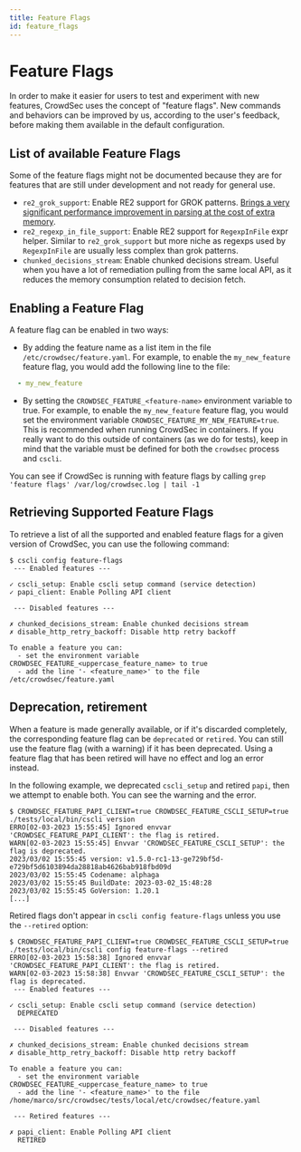 ```yaml
---
title: Feature Flags
id: feature_flags
---
```


# Feature Flags

In order to make it easier for users to test and experiment with new features, CrowdSec uses the concept of "feature flags".
New commands and behaviors can be improved by us, according to the user's feedback, before making them available in the default configuration.

## List of available Feature Flags

Some of the feature flags might not be documented because they are for features that are still under development and not ready for general use.

- `re2_grok_support`: Enable RE2 support for GROK patterns. [Brings a very significant performance improvement in parsing at the cost of extra memory](https://www.crowdsec.net/blog/increasing-performance-crowdsec-1-5).
- `re2_regexp_in_file_support`: Enable RE2 support for `RegexpInFile` expr helper. Similar to `re2_grok_support` but more niche as regexps used by `RegexpInFile` are usually less complex than grok patterns.
- `chunked_decisions_stream`: Enable chunked decisions stream. Useful when you have a lot of remediation pulling from the same local API, as it reduces the memory consumption related to decision fetch.

## Enabling a Feature Flag

A feature flag can be enabled in two ways:

 - By adding the feature name as a list item in the file `/etc/crowdsec/feature.yaml`. For example, to enable the `my_new_feature` feature flag, you would add the following line to the file:

```yaml title="/etc/crowdsec/feature.yaml"
  - my_new_feature
```

 - By setting the `CROWDSEC_FEATURE_<feature-name>` environment variable to true. For example, to enable the `my_new_feature` feature flag, you would set the environment variable `CROWDSEC_FEATURE_MY_NEW_FEATURE=true`. This is recommended when running CrowdSec in containers. If you really want to do this outside of containers (as we do for tests), keep in mind that the variable must be defined for both the `crowdsec` process and `cscli`.


You can see if CrowdSec is running with feature flags by calling `grep 'feature flags' /var/log/crowdsec.log | tail -1`


## Retrieving Supported Feature Flags

To retrieve a list of all the supported and enabled feature flags for a given version of CrowdSec, you can use the following command:

```console
$ cscli config feature-flags
 --- Enabled features ---

✓ cscli_setup: Enable cscli setup command (service detection)
✓ papi_client: Enable Polling API client

 --- Disabled features ---

✗ chunked_decisions_stream: Enable chunked decisions stream
✗ disable_http_retry_backoff: Disable http retry backoff

To enable a feature you can: 
  - set the environment variable CROWDSEC_FEATURE_<uppercase_feature_name> to true
  - add the line '- <feature_name>' to the file /etc/crowdsec/feature.yaml
```

## Deprecation, retirement

When a feature is made generally available, or if it's discarded completely, the corresponding feature flag can be
`deprecated` or `retired`. You can still use the feature flag (with a warning) if it has been deprecated. Using a feature flag that
has been retired will have no effect and log an error instead.

In the following example, we deprecated `cscli_setup` and retired `papi`, then we attempt to enable both. You can see the warning
and the error.

```console
$ CROWDSEC_FEATURE_PAPI_CLIENT=true CROWDSEC_FEATURE_CSCLI_SETUP=true ./tests/local/bin/cscli version
ERRO[02-03-2023 15:55:45] Ignored envvar 'CROWDSEC_FEATURE_PAPI_CLIENT': the flag is retired.  
WARN[02-03-2023 15:55:45] Envvar 'CROWDSEC_FEATURE_CSCLI_SETUP': the flag is deprecated.  
2023/03/02 15:55:45 version: v1.5.0-rc1-13-ge729bf5d-e729bf5d6103894da28818ab4626bab918fbd09d
2023/03/02 15:55:45 Codename: alphaga
2023/03/02 15:55:45 BuildDate: 2023-03-02_15:48:28
2023/03/02 15:55:45 GoVersion: 1.20.1
[...]
```

Retired flags don't appear in `cscli config feature-flags` unless you use the `--retired` option:

```console
$ CROWDSEC_FEATURE_PAPI_CLIENT=true CROWDSEC_FEATURE_CSCLI_SETUP=true ./tests/local/bin/cscli config feature-flags --retired
ERRO[02-03-2023 15:58:38] Ignored envvar 'CROWDSEC_FEATURE_PAPI_CLIENT': the flag is retired.
WARN[02-03-2023 15:58:38] Envvar 'CROWDSEC_FEATURE_CSCLI_SETUP': the flag is deprecated.
 --- Enabled features ---

✓ cscli_setup: Enable cscli setup command (service detection)
  DEPRECATED

 --- Disabled features ---

✗ chunked_decisions_stream: Enable chunked decisions stream
✗ disable_http_retry_backoff: Disable http retry backoff

To enable a feature you can:
  - set the environment variable CROWDSEC_FEATURE_<uppercase_feature_name> to true
  - add the line '- <feature_name>' to the file /home/marco/src/crowdsec/tests/local/etc/crowdsec/feature.yaml

 --- Retired features ---

✗ papi_client: Enable Polling API client
  RETIRED
```
